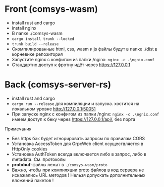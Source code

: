 
# Front (comsys-wasm)
- install rust and cargo
- install nginx
- В папке ./comsys-wasm
- `cargo install trunk --locked`
- `trunk build --release`
- Скомпилированные html, css, wasm и js файлы будут в папке ./dist в корневике репозитория
- Запустите nginx с конфигом из папки /nginx: `nginx -c .\ngnix.conf`
- Стандартно доступ к фротну идёт через https://127.0.0.1

# Back (comsys-server-rs)
- install rust and cargo
- `cargo run --release` для компиляции и запуска. хостится на локальном уровне http://127.0.0.1:50051
- При запуске nginx с конфигом из папки /nginx: `nginx -c .\ngnix.conf` имеем доступ к беку через https://127.0.0.1/api/, без порта

Примечания
- Без https бэк будет игнорировать запросы по правилам CORS
- Установка AccessToken для GrpcWeb client осуществляется в HttpOnly cookies
- Установка AuthToken всегда включается либо в запрос, либо в metadata. См. протоколы
- **protobuf**-файлы лежат в `./comsys-wasm/proto`
- Важно, чтобы при компиляции proto файлов в код сервера не искажались URL методов ! Нельзя допускать дополнительных вложений пакетов !
